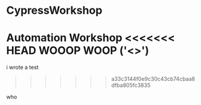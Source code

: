 # CypressWorkshop
Automation Workshop
<<<<<<< HEAD
WOOOP WOOP
('<>')
=======
i wrote a test
>>>>>>> a33c3144f0e9c30c43cb74cbaa8dfba805fc3835

who